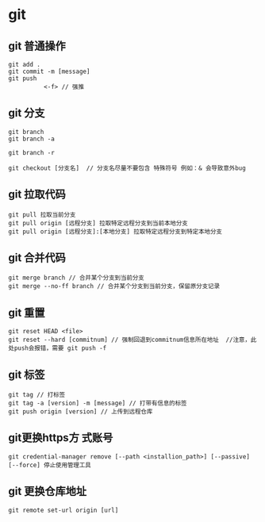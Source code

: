 # git

## git 普通操作

````
git add .
git commit -m [message]
git push
          <-f> // 强推
````



## git 分支

````
git branch
git branch -a

git branch -r

git checkout [分支名]  // 分支名尽量不要包含 特殊符号 例如：& 会导致意外bug
````

## git 拉取代码
```
git pull 拉取当前分支
git pull origin [远程分支] 拉取特定远程分支到当前本地分支
git pull origin [远程分支]:[本地分支] 拉取特定远程分支到特定本地分支
```

## git 合并代码

````
git merge branch // 合并某个分支到当前分支
git merge --no-ff branch // 合并某个分支到当前分支，保留原分支记录
````

## git 重置

````
git reset HEAD <file>
git reset --hard [commitnum] // 强制回退到commitnum信息所在地址  //注意，此处push会报错，需要 git push -f
````


## git 标签


	git tag // 打标签
	git tag -a [version] -m [message] // 打带有信息的标签
	git push origin [version] // 上传到远程仓库



## git更换https方 式账号

	git credential-manager remove [--path <installion_path>] [--passive] [--force] 停止使用管理工具


## git 更换仓库地址

	git remote set-url origin [url]

